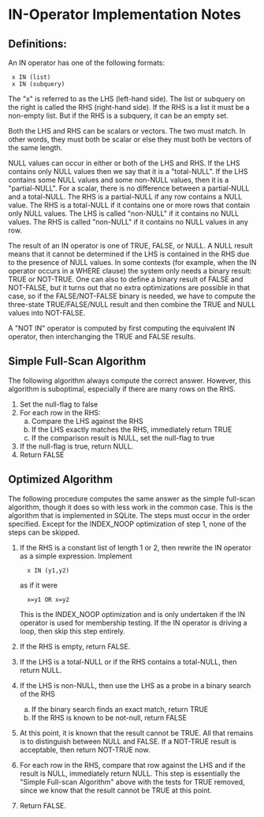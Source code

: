 IN-Operator Implementation Notes
================================

## Definitions:

An IN operator has one of the following formats:

>
     x IN (list)
     x IN (subquery)

The "x" is referred to as the LHS (left-hand side).  The list or subquery
on the right is called the RHS (right-hand side).  If the RHS is a list
it must be a non-empty list.  But if the RHS is a subquery, it can be an
empty set.

Both the LHS and RHS can be scalars or vectors.  The two must match.
In other words, they must both be scalar or else they must both be
vectors of the same length.

NULL values can occur in either or both of the LHS and RHS.
If the LHS contains only
NULL values then we say that it is a "total-NULL".  If the LHS contains
some NULL values and some non-NULL values, then it is a "partial-NULL".
For a scalar, there is no difference between a partial-NULL and a total-NULL.
The RHS is a partial-NULL if any row contains a NULL value.  The RHS is
a total-NULL if it contains one or more rows that contain only NULL values.
The LHS is called "non-NULL" if it contains no NULL values.  The RHS is
called "non-NULL" if it contains no NULL values in any row.

The result of an IN operator is one of TRUE, FALSE, or NULL.  A NULL result
means that it cannot be determined if the LHS is contained in the RHS due
to the presence of NULL values.  In some contexts (for example, when the IN
operator occurs in a WHERE clause)
the system only needs a binary result: TRUE or NOT-TRUE.  One can also
to define a binary result of FALSE and NOT-FALSE, but
it turns out that no extra optimizations are possible in that case, so if
the FALSE/NOT-FALSE binary is needed, we have to compute the three-state
TRUE/FALSE/NULL result and then combine the TRUE and NULL values into 
NOT-FALSE.

A "NOT IN" operator is computed by first computing the equivalent IN
operator, then interchanging the TRUE and FALSE results.

## Simple Full-Scan Algorithm

The following algorithm always compute the correct answer.  However, this
algorithm is suboptimal, especially if there are many rows on the RHS.

  1.  Set the null-flag to false
  2.  For each row in the RHS:
      <ol type='a'>
      <li>  Compare the LHS against the RHS
      <li>  If the LHS exactly matches the RHS, immediately return TRUE
      <li>  If the comparison result is NULL, set the null-flag to true
      </ol>
  3.  If the null-flag is true, return NULL.
  4.  Return FALSE

## Optimized Algorithm

The following procedure computes the same answer as the simple full-scan
algorithm, though it does so with less work in the common case.  This
is the algorithm that is implemented in SQLite.  The steps must occur
in the order specified.  Except for the INDEX_NOOP optimization of step 1,
none of the steps can be skipped.

  1.  If the RHS is a constant list of length 1 or 2, then rewrite the
      IN operator as a simple expression.  Implement

            x IN (y1,y2)

      as if it were

            x=y1 OR x=y2

      This is the INDEX_NOOP optimization and is only undertaken if the
      IN operator is used for membership testing.  If the IN operator is
      driving a loop, then skip this step entirely.

  2.  If the RHS is empty, return FALSE.

  3.  If the LHS is a total-NULL or if the RHS contains a total-NULL,
      then return NULL.

  4.  If the LHS is non-NULL, then use the LHS as a probe in a binary
      search of the RHS 

      <ol type='a'>
      <li> If the binary search finds an exact match, return TRUE

      <li> If the RHS is known to be not-null, return FALSE
      </ol>

  5.  At this point, it is known that the result cannot be TRUE.  All
      that remains is to distinguish between NULL and FALSE.
      If a NOT-TRUE result is acceptable, then return NOT-TRUE now.

  6.  For each row in the RHS, compare that row against the LHS and
      if the result is NULL, immediately return NULL.  This step is
      essentially the "Simple Full-scan Algorithm" above with the
      tests for TRUE removed, since we know that the result cannot be
      TRUE at this point.

  7.  Return FALSE.

